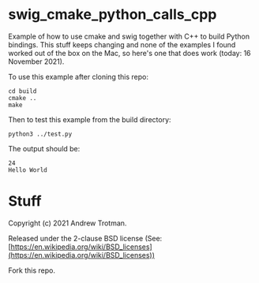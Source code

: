 # swig_cmake_python_calls_cpp
Example of how to use cmake and swig together with C++ to build Python bindings.  This stuff keeps
changing and none of the examples I found worked out of the box on the Mac, so here's one that
does work (today: 16 November 2021).

To use this example after cloning this repo:
```
cd build
cmake ..
make
```

Then to test this example from the build directory:
```
python3 ../test.py
```

The output should be:
```
24
Hello World
```

# Stuff
Copyright (c) 2021 Andrew Trotman.

Released under the 2-clause BSD license (See:[https://en.wikipedia.org/wiki/BSD_licenses](https://en.wikipedia.org/wiki/BSD_licenses))

Fork this repo.

